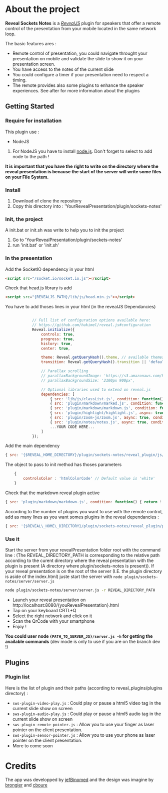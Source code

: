 # About the project

**Reveal Sockets Notes** is a _[RevealJS](https://github.com/hakimel/reveal.js/)_ plugin for speakers that offer a remote control of the presentation from your mobile located in the same network loop.

The basic features ares : 

* Remote control of presentation, you could navigate throught your presentation on mobile and validate the slide to show it on your presentation screen.
* You have access to the notes of the current slide
* You could configure a timer if your presentation need to respect a timing.
* The remote provides also some plugins to enhance the speaker experiences. See after for more information about the plugins

## Getting Started

### Require for installation

This plugin use : 

 * NodeJS

1. For NodeJS you have to install [node.js](http://nodejs.org/download/). Don't forget to select to add node to the path ! 


**It is important that you have the right to write on the directory where the reveal presentation is because the start of the server will write some files on your File System.**


### Install

1. Download of clone the repository
2. Copy this directory into : 'YourRevealPresentation/plugin/sockets-notes'

### Init, the project

A init.bat or init.sh was write to help you to init the project

1. Go to 'YourRevealPresentation/plugin/sockets-notes'
2. run 'init.bat' or 'init.sh'

### In the presentation


Add the SocketIO dependency in your html

```html
<script src="/socket.io/socket.io.js"></script>
```

Check that head.js library is add

```html
<script src="{REVEALJS_PATH}/lib/js/head.min.js"></script>
```


You have to add thoses lines in your html (in the revealJS Dependancies)


```javascript

			// Full list of configuration options available here:
			// https://github.com/hakimel/reveal.js#configuration
			Reveal.initialize({
				controls: true,
				progress: true,
				history: true,
				center: true,

				theme: Reveal.getQueryHash().theme, // available themes are in /css/theme
				transition: Reveal.getQueryHash().transition || 'default', // default/cube/page/concave/zoom/linear/fade/none

				// Parallax scrolling
				// parallaxBackgroundImage: 'https://s3.amazonaws.com/hakim-static/reveal-js/reveal-parallax-1.jpg',
				// parallaxBackgroundSize: '2100px 900px',

				// Optional libraries used to extend on reveal.js
				dependencies: [
					{ src: 'lib/js/classList.js', condition: function() { return !document.body.classList; } },
					{ src: 'plugin/markdown/marked.js', condition: function() { return !!document.querySelector( '[data-markdown]' ); } },
					{ src: 'plugin/markdown/markdown.js', condition: function() { return !!document.querySelector( '[data-markdown]' ); } },
					{ src: 'plugin/highlight/highlight.js', async: true, callback: function() { hljs.initHighlightingOnLoad(); } },
					{ src: 'plugin/zoom-js/zoom.js', async: true, condition: function() { return !!document.body.classList; } },
					{ src: 'plugin/notes/notes.js', async: true, condition: function() { return !!document.body.classList; } },
                    ...YOUR CODE HERE...
				]
			});

```

Add the main dependency

```javascript
{ src: '{$REVEAL_HOME_DIRECTORY}/plugin/sockets-notes/reveal_plugin/js/notes-client.js', async: true, callback: function() { RevealClientNotes.init({}); } }
```

The object to pass to init method has thoses parameters

```javascript
    {
        controlsColor : 'htmlColorCode' // Default value is 'white'
    }
```

Check that the markdown reveal plugin active

```javascript
{ src: 'plugin/markdown/markdown.js', condition: function() { return !!document.querySelector( '[data-markdown]' ); } }
```

According to the number of plugins you want to use with the remote control, add as many lines as you want somes plugins in the reveal dependancies : 

```javascript
{ src: '{$REVEAL\_HOME\_DIRECTORY}/plugin/sockets-notes/reveal_plugin/plugins/*{thePluginYouWant}*.js', async: true}
```

### Use it

Start the server from your revealPresentation folder root with the command line : 
(The REVEAL\_DIRECTORY\_PATH is corresponding to the relative path according to the curent directory where the reveal presentation with the plugin is present (A directory where plugin/sockets-notes is present)). If your reveal presentation is on the root of the server (I.E. the plugin directory is aside of the index.html) juste start the server with ```node plugin/sockets-notes/server/server.js```

```Bash
node plugin/sockets-notes/server/server.js -r REVEAL_DIRECTORY_PATH
```

* Launch your reveal presentation on http://localhost:8080/{youRevealPresentation}.html
* Tap on your keyboard CRTL+Q
* Select the right network and click on it
* Scan the QrCode with your smartphone
* Enjoy ! 


**You could user node ```{PATH_TO_SERVER_JS}/server.js -h``` for getting the available commands** (dev mode is only to use if you are on the branch dev !)


## Plugins

### Plugin list

Here is the list of plugin and their paths (according to reveal\_plugins/plugins directory) : 

 * ```sws-plugin-video-play.js``` : Could play or pause a html5 video tag in the current slide show on screen
 * ```sws-plugin-audio-play.js``` : Could play or pause a html5 audio tag in the current slide show on screen
 * ```sws-plugin-remote-pointer.js``` : Allow you to use your finger as laser pointer on the client presentation.
 * ```sws-plugin-sensor-pointer.js``` : Allow you to use your phone as laser pointer on the client presentation.
 *  More to come soon
 

# Credits 

The app was developped by [jefBinomed](https://github.com/jefBinomed) and the design was imagine by [brongier](https://twitter.com/brongier) and [cboure](https://twitter.com/cboure)